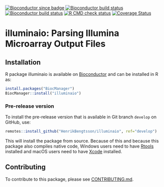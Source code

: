 

<div id="badges"><!-- pkgdown markup -->
<a href="https://bioconductor.org/packages/illuminaio/"><img border="0" src="https://bioconductor.org/shields/years-in-bioc/illuminaio.svg" alt="Bioconductor since badge"/></a> <a href="https://bioconductor.org/checkResults/release/bioc-LATEST/illuminaio/"><img border="0" src="https://bioconductor.org/shields/build/release/bioc/illuminaio.svg" alt="Bioconductor build status"/></a> <a href="https://bioconductor.org/checkResults/devel/bioc-LATEST/illuminaio/"><img border="0" src="https://bioconductor.org/shields/build/devel/bioc/illuminaio.svg" alt="Bioconductor build status"/></a> <a href="https://github.com/HenrikBengtsson/illuminaio/actions?query=workflow%3AR-CMD-check"><img border="0" src="https://github.com/HenrikBengtsson/illuminaio/actions/workflows/R-CMD-check.yaml/badge.svg?branch=develop" alt="R CMD check status"/></a>     <a href="https://app.codecov.io/gh/HenrikBengtsson/illuminaio"><img border="0" src="https://codecov.io/gh/HenrikBengtsson/illuminaio/branch/develop/graph/badge.svg" alt="Coverage Status"/></a> 
</div>

# illuminaio: Parsing Illumina Microarray Output Files 


## Installation
R package illuminaio is available on [Bioconductor](https://www.bioconductor.org/packages/devel/bioc/html/illuminaio.html) and can be installed in R as:

```r
install.packages("BiocManager")
BiocManager::install("illuminaio")
```


### Pre-release version

To install the pre-release version that is available in Git branch `develop` on GitHub, use:
```r
remotes::install_github("HenrikBengtsson/illuminaio", ref="develop")
```
This will install the package from source.  Because of this and because this package also compiles native code, Windows users need to have [Rtools](https://cran.r-project.org/bin/windows/Rtools/) installed and macOS users need to have [Xcode](https://developer.apple.com/xcode/) installed.


<!-- pkgdown-drop-below -->


## Contributing

To contribute to this package, please see [CONTRIBUTING.md](CONTRIBUTING.md).


